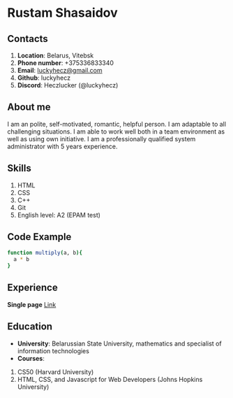 # Rustam Shasaidov
## Contacts
1. **Location**: Belarus, Vitebsk
2. **Phone number**: +375336833340
3. **Email**: luckyhecz@gmail.com
4. **Github**: luckyhecz
5. **Discord**: Heczlucker (@luckyhecz)
## About me
I am an polite, self-motivated, romantic, helpful person. I am adaptable to all challenging situations. I am able to work well both in a team environment as well as using own initiative. I am a professionally qualified system administrator with 5 years experience.
## Skills
1. HTML
2. CSS
3. C++
4. Git
5. English level: A2 (EPAM test)
## Code Example
```sh
function multiply(a, b){
  a * b
}
```
## Experience
**Single page**
[Link](https://luckyhecz.github.io/module5/)
## Education
* **University**: Belarussian State University, mathematics and specialist of information technologies
* **Courses**: 
1. CS50 (Harvard University)
2. HTML, CSS, and Javascript for Web Developers (Johns Hopkins University)



